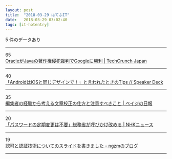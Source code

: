 ```yaml
---
layout: post
title:  "2018-03-29 はてぶIT"
date:   2018-03-29 03:02:40
tags: [it-hotentry]
---
```

5 件のデータあり

<hr><div class="row">
<div class="col-1"><span class="badge badge-pill badge-success h2">65</span></div>
<div class="col-11"><a href='http://jp.techcrunch.com/2018/03/28/2018-03-27-oracle-wins-appeal-against-google-in-copyright-case/' target='_blank'>OracleがJavaの著作権侵犯裁判でGoogleに勝利 | TechCrunch Japan</a></div>
</div>
<hr>
<div class="row">
<div class="col-1"><span class="badge badge-pill badge-success h2">40</span></div>
<div class="col-11"><a href='https://speakerdeck.com/ogapants/androidhaiostotong-sitesainte-toyan-waretatokifalsetips' target='_blank'>「AndroidはiOSと同じデザインで！」と言われたときのTips // Speaker Deck</a></div>
</div>
<hr>
<div class="row">
<div class="col-1"><span class="badge badge-pill badge-success h2">35</span></div>
<div class="col-11"><a href='https://baigie.me/nippo/2018/03/28/how-to-proofread/' target='_blank'>編集者の経験から考える文章校正の仕方と注意すべきこと | ベイジの日報</a></div>
</div>
<hr>
<div class="row">
<div class="col-1"><span class="badge badge-pill badge-success h2">20</span></div>
<div class="col-11"><a href='https://www3.nhk.or.jp/news/html/20180328/k10011382871000.html' target='_blank'>「パスワードの定期変更は不要」総務省が呼びかけ改める | NHKニュース</a></div>
</div>
<hr>
<div class="row">
<div class="col-1"><span class="badge badge-pill badge-success h2">19</span></div>
<div class="col-11"><a href='http://ngzm.hateblo.jp/entry/2018/03/27/202356' target='_blank'>認可と認証技術についてのスライドを書きました - ngzmのブログ</a></div>
</div>
<hr>
